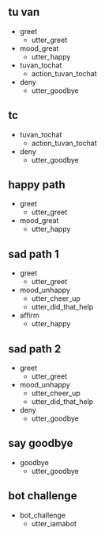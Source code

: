 ## tu van 
* greet
  - utter_greet
* mood_great
  - utter_happy
* tuvan_tochat
  - action_tuvan_tochat
* deny
  - utter_goodbye
  
## tc 
* tuvan_tochat
  - action_tuvan_tochat
* deny
  - utter_goodbye
  
## happy path
* greet
  - utter_greet
* mood_great
  - utter_happy

## sad path 1
* greet
  - utter_greet
* mood_unhappy
  - utter_cheer_up
  - utter_did_that_help
* affirm
  - utter_happy

## sad path 2
* greet
  - utter_greet
* mood_unhappy
  - utter_cheer_up
  - utter_did_that_help
* deny
  - utter_goodbye

## say goodbye
* goodbye
  - utter_goodbye

## bot challenge
* bot_challenge
  - utter_iamabot

